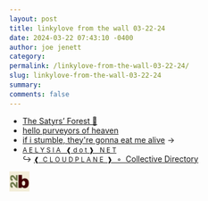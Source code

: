 ```yaml
---
layout: post
title: linkylove from the wall 03-22-24
date: 2024-03-22 07:43:10 -0400
author: joe jenett
category: 
permalink: /linkylove-from-the-wall-03-22-24/
slug: linkylove-from-the-wall-03-22-24
summary: 
comments: false
---
```

<ul class="linkylove">
	<li><a title="‘Xanthe Tynehorne’" href="https://satyrs.eu/">The Satyrs’ Forest 🍇</a></li>
	<li><a title="mala" href="https://ophanimkei.com/">hello purveyors of heaven</a></li>
	<li><a title="erin" href="https://gensoukai.net/">if i stumble, they're gonna eat me alive</a> <span title="led to site shown below">&#8594;</span></li>
	<li><a title="Aelyn" href="https://aelysia.net/"><small>A E L Y S I A   ❰ d o t ❱   N E T</small></a><br>&#8618; <a title="cloudplane collective directory" href="https://dir.aelysia.net/"><small>❰  C L O U D P L A N E  ❱</small>  ◦  Collective Directory</a></li>
</ul>
<p><a href="https://bulltown.joejenett.com/links"><img src="/images/b22.jpg" alt="" width="36"></a></p>
<a href="https://brid.gy/publish/mastodon"></a>